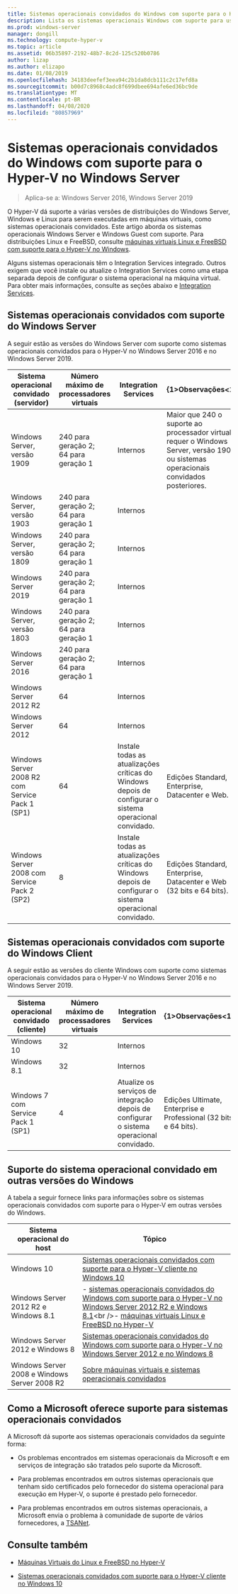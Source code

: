 ```yaml
---
title: Sistemas operacionais convidados do Windows com suporte para o Hyper-V no Windows Server
description: Lista os sistemas operacionais Windows com suporte para uso como um convidado em uma máquina virtual. Também fornece links para artigos semelhantes para versões anteriores do Hyper-V.
ms.prod: windows-server
manager: dongill
ms.technology: compute-hyper-v
ms.topic: article
ms.assetid: 06b35897-2192-48b7-8c2d-125c520b0786
author: lizap
ms.author: elizapo
ms.date: 01/08/2019
ms.openlocfilehash: 34183deefef3eea94c2b1da8dcb111c2c17efd8a
ms.sourcegitcommit: b00d7c8968c4adc8f699dbee694afe6ed36bc9de
ms.translationtype: MT
ms.contentlocale: pt-BR
ms.lasthandoff: 04/08/2020
ms.locfileid: "80857969"
---
```

# <a name="supported-windows-guest-operating-systems-for-hyper-v-on-windows-server"></a>Sistemas operacionais convidados do Windows com suporte para o Hyper-V no Windows Server

>Aplica-se a: Windows Server 2016, Windows Server 2019

O Hyper-V dá suporte a várias versões de distribuições do Windows Server, Windows e Linux para serem executadas em máquinas virtuais, como sistemas operacionais convidados. Este artigo aborda os sistemas operacionais Windows Server e Windows Guest com suporte. Para distribuições Linux e FreeBSD, consulte [máquinas virtuais Linux e FreeBSD com suporte para o Hyper-V no Windows](Supported-Linux-and-FreeBSD-virtual-machines-for-Hyper-V-on-Windows.md).  
    
Alguns sistemas operacionais têm o Integration Services integrado. Outros exigem que você instale ou atualize o Integration Services como uma etapa separada depois de configurar o sistema operacional na máquina virtual. Para obter mais informações, consulte as seções abaixo e [Integration Services](https://docs.microsoft.com/virtualization/hyper-v-on-windows/reference/integration-services).  
  
## <a name="supported-windows-server-guest-operating-systems"></a>Sistemas operacionais convidados com suporte do Windows Server  

A seguir estão as versões do Windows Server com suporte como sistemas operacionais convidados para o Hyper-V no Windows Server 2016 e no Windows Server 2019. 
  
|Sistema operacional convidado (servidor)|Número máximo de processadores virtuais|Integration Services|{1&gt;Observações&lt;1}|  
|-------------------------------------|----------------------------------------|------------------------|---------| 
|Windows Server, versão 1909 |240 para geração 2;<br>64 para geração 1|Internos|Maior que 240 o suporte ao processador virtual requer o Windows Server, versão 1903 ou sistemas operacionais convidados posteriores.| 
|Windows Server, versão 1903 |240 para geração 2;<br>64 para geração 1|Internos||
|Windows Server, versão 1809 |240 para geração 2;<br>64 para geração 1|Internos|| 
|Windows Server 2019 |240 para geração 2;<br>64 para geração 1|Internos||
|Windows Server, versão 1803 |240 para geração 2;<br>64 para geração 1|Internos|| 
|Windows Server 2016 |240 para geração 2;<br>64 para geração 1|Internos|| 
|Windows Server 2012 R2 |64|Internos||  
|Windows Server 2012 |64|Internos||  
|Windows Server 2008 R2 com Service Pack 1 (SP1)|64|Instale todas as atualizações críticas do Windows depois de configurar o sistema operacional convidado.|Edições Standard, Enterprise, Datacenter e Web.|
|Windows Server 2008 com Service Pack 2 (SP2)|8|Instale todas as atualizações críticas do Windows depois de configurar o sistema operacional convidado.|Edições Standard, Enterprise, Datacenter e Web (32 bits e 64 bits).|  
  
## <a name="supported-windows-client-guest-operating-systems"></a>Sistemas operacionais convidados com suporte do Windows Client  

A seguir estão as versões do cliente Windows com suporte como sistemas operacionais convidados para o Hyper-V no Windows Server 2016 e no Windows Server 2019.
  
|Sistema operacional convidado (cliente)|Número máximo de processadores virtuais|Integration Services|{1&gt;Observações&lt;1}|  
|-------------------------------------|----------------------------------------|------------------------|---------|  
|Windows 10|32|Internos||  
|Windows 8.1|32|Internos||  
|Windows 7 com Service Pack 1 (SP1)|4|Atualize os serviços de integração depois de configurar o sistema operacional convidado.|Edições Ultimate, Enterprise e Professional (32 bits e 64 bits).|  
  
## <a name="guest-operating-system-support-on-other-versions-of-windows"></a>Suporte do sistema operacional convidado em outras versões do Windows  

A tabela a seguir fornece links para informações sobre os sistemas operacionais convidados com suporte para o Hyper-V em outras versões do Windows.  
  
|Sistema operacional do host|Tópico|  
|-------------------------|---------|  
|Windows 10|[Sistemas operacionais convidados com suporte para o Hyper-V cliente no Windows 10](https://docs.microsoft.com/virtualization/hyper-v-on-windows/about/supported-guest-os)|  
|Windows Server 2012 R2 e Windows 8.1|-   [sistemas operacionais convidados do Windows com suporte para o Hyper-V no Windows Server 2012 R2 e Windows 8.1](https://docs.microsoft.com/previous-versions/windows/it-pro/windows-server-2012-R2-and-2012/dn792027(v=ws.11))<br />-   [máquinas virtuais Linux e FreeBSD no Hyper-V](Supported-Linux-and-FreeBSD-virtual-machines-for-Hyper-V-on-Windows.md)|  
|Windows Server 2012 e Windows 8|[Sistemas operacionais convidados do Windows com suporte para o Hyper-V no Windows Server 2012 e no Windows 8](https://docs.microsoft.com/previous-versions/windows/it-pro/windows-server-2012-R2-and-2012/dn792028(v=ws.11))|  
|Windows Server 2008 e Windows Server 2008 R2|[Sobre máquinas virtuais e sistemas operacionais convidados](https://docs.microsoft.com/previous-versions/windows/it-pro/windows-server-2008-R2-and-2008/cc794868(v=ws.10))|  
  
## <a name="how-microsoft-provides-support-for-guest-operating-systems"></a>Como a Microsoft oferece suporte para sistemas operacionais convidados  

A Microsoft dá suporte aos sistemas operacionais convidados da seguinte forma:  
  
-   Os problemas encontrados em sistemas operacionais da Microsoft e em serviços de integração são tratados pelo suporte da Microsoft.  
  
-   Para problemas encontrados em outros sistemas operacionais que tenham sido certificados pelo fornecedor do sistema operacional para execução em Hyper-V, o suporte é prestado pelo fornecedor.  
  
-   Para problemas encontrados em outros sistemas operacionais, a Microsoft envia o problema à comunidade de suporte de vários fornecedores, a [TSANet](https://www.tsanet.org/).  
  
## <a name="see-also"></a>Consulte também  
  
-   [Máquinas Virtuais do Linux e FreeBSD no Hyper-V](Supported-Linux-and-FreeBSD-virtual-machines-for-Hyper-V-on-Windows.md)  
  
-   [Sistemas operacionais convidados com suporte para o Hyper-V cliente no Windows 10](https://docs.microsoft.com/virtualization/hyper-v-on-windows/about/supported-guest-os)  
  



